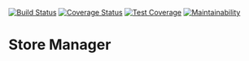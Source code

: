 [![Build Status](https://travis-ci.org/davis-mwangi/Store-Manager.svg?branch=develop)](https://travis-ci.org/davis-mwangi/Store-Manager)
[![Coverage Status](https://coveralls.io/repos/github/davis-mwangi/Store-Manager/badge.svg?branch=develop)](https://coveralls.io/github/davis-mwangi/Store-Manager?branch=develop)
[![Test Coverage](https://api.codeclimate.com/v1/badges/b6c90ff724acbd039944/test_coverage)](https://codeclimate.com/github/davis-mwangi/Store-Manager/test_coverage)
[![Maintainability](https://api.codeclimate.com/v1/badges/b6c90ff724acbd039944/maintainability)](https://codeclimate.com/github/davis-mwangi/Store-Manager/maintainability)

# Store Manager
